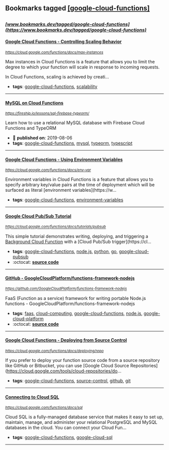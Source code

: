 ## Bookmarks tagged [[google-cloud-functions]](https://www.bookmarks.dev/search?q=[google-cloud-functions])

_<sup><sup>[www.bookmarks.dev/tagged/google-cloud-functions](https://www.bookmarks.dev/tagged/google-cloud-functions)</sup></sup>_
---
#### [Google Cloud Functions - Controlling Scaling Behavior](https://cloud.google.com/functions/docs/max-instances)
_<sup>https://cloud.google.com/functions/docs/max-instances</sup>_

Max instances in Cloud Functions is a feature that allows you to limit the degree to which your function will scale in response to incoming requests.

In Cloud Functions, scaling is achieved by creati...
* **tags**: [google-cloud-functions](../tagged/google-cloud-functions.md), [scalability](../tagged/scalability.md)
---
#### [MySQL on Cloud Functions](https://fireship.io/lessons/sql-firebase-typeorm/)
_<sup>https://fireship.io/lessons/sql-firebase-typeorm/</sup>_

Learn how to use a relational MySQL database with Firebase Cloud Functions and TypeORM
* :calendar: **published on**: 2019-08-06
* **tags**: [google-cloud-functions](../tagged/google-cloud-functions.md), [mysql](../tagged/mysql.md), [typeorm](../tagged/typeorm.md), [typescript](../tagged/typescript.md)
---
#### [Google Cloud Functions - Using Environment Variables](https://cloud.google.com/functions/docs/env-var)
_<sup>https://cloud.google.com/functions/docs/env-var</sup>_

Environment variables in Cloud Functions is a feature that allows you to specify arbitrary key/value pairs at the time of deployment which will be surfaced as literal [environment variables](https://w...
* **tags**: [google-cloud-functions](../tagged/google-cloud-functions.md), [environment-variables](../tagged/environment-variables.md)
---
#### [Google Cloud Pub/Sub Tutorial](https://cloud.google.com/functions/docs/tutorials/pubsub)
_<sup>https://cloud.google.com/functions/docs/tutorials/pubsub</sup>_

This simple tutorial demonstrates writing, deploying, and triggering a [Background Cloud Function](https://cloud.google.com/functions/docs/writing/background) with a [Cloud Pub/Sub trigger](https://cl...
* **tags**: [google-cloud-functions](../tagged/google-cloud-functions.md), [node.js](../tagged/node.js.md), [python](../tagged/python.md), [go](../tagged/go.md), [google-cloud-pubsub](../tagged/google-cloud-pubsub.md)
* :octocat: **[source code](https://github.com/GoogleCloudPlatform/nodejs-docs-samples/tree/master/functions/helloworld)**
---
#### [GitHub - GoogleCloudPlatform/functions-framework-nodejs](https://github.com/GoogleCloudPlatform/functions-framework-nodejs)
_<sup>https://github.com/GoogleCloudPlatform/functions-framework-nodejs</sup>_

FaaS (Function as a service) framework for writing portable Node.js functions - GoogleCloudPlatform/functions-framework-nodejs
* **tags**: [faas](../tagged/faas.md), [cloud-computing](../tagged/cloud-computing.md), [google-cloud-functions](../tagged/google-cloud-functions.md), [node.js](../tagged/node.js.md), [google-cloud-platform](../tagged/google-cloud-platform.md)
* :octocat: **[source code](https://github.com/GoogleCloudPlatform/functions-framework-nodejs)**
---
#### [Google Cloud Functions - Deploying from Source Control](https://cloud.google.com/functions/docs/deploying/repo)
_<sup>https://cloud.google.com/functions/docs/deploying/repo</sup>_

If you prefer to deploy your function source code from a source repository like GitHub or Bitbucket, you can use [Google Cloud Source Repositories](https://cloud.google.com/tools/cloud-repositories/do...
* **tags**: [google-cloud-functions](../tagged/google-cloud-functions.md), [source-control](../tagged/source-control.md), [github](../tagged/github.md), [git](../tagged/git.md)
---
#### [Connecting to Cloud SQL](https://cloud.google.com/functions/docs/sql)
_<sup>https://cloud.google.com/functions/docs/sql</sup>_

Cloud SQL is a fully-managed database service that makes it easy to set up, maintain, manage, and administer your relational PostgreSQL and MySQL databases in the cloud. You can connect your Cloud Fun...
* **tags**: [google-cloud-functions](../tagged/google-cloud-functions.md), [google-cloud-sql](../tagged/google-cloud-sql.md)
---
